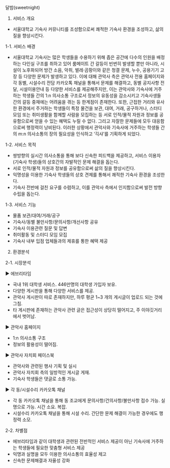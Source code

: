 달밤(sweetnight)

1. 서비스 개요
- 서울대학교 기숙사 커뮤니티를 조성함으로써 쾌적한 기숙사 환경을 조성하고, 삶의 질을 향상시킨다.

1-1.  서비스 배경
- 서울대학교 기숙사는 많은 학생들을 수용하기 위해 좁은 공간에 다수의 인원을 배정하는 다인실 구조를 취하고 있어 룸메이트 간 갈등이 빈번히 발생할 뿐만 아니라, 시설이 노후화되어 방간 소음, 악취, 벌레·곰팡이와 같은 청결 문제, 누수, 공용기기 고장 등 다양한 문제가 발생하고 있다. 이에 대해 관악사 측은 관악사 전용 홈페이지와 각 동별, 시설수리 전담 카카오톡 채널을 통해서 문제를 해결하고, 동별 공지사항 전달, 시설이용안내 등 다양한 서비스를 제공해주지만, 이는 관악사와 기숙사에 거주하는 학생들 간의 1:n 의사소통 구조로서 정보의 유동성을 감소시키고 기숙사생들 간의 갈등 중재에는 어려움을 겪는 등 한계점이 존재한다. 또한, 근접한 거리와 유사한 환경에서 주거하는 학생들이 특정 물건을 보관, 대여, 거래, 공구하거나, 스터디 모임 또는 취미생활을 함께할 사람을 모집하는 등 서로 인적/물적 자원과 정보를 공유함으로써 얻을 수 있는 혜택도 누릴 수 없다. 그리고 자잘한 문제들에 모두 대응함으로써 행정력이 낭비된다.
이러한 상황에서 관악사와 기숙사에 거주하는 학생들 간의 m:n 의사소통의 장의 필요성을 인식하고 ‘긱샤’를 기획하게 되었다.

1-2. 서비스 목적
- 쌍방향의 실시간 의사소통을 통해 보다 신속한 피드백을 제공하고, 서비스 이용자(기숙사 학생)들의 상호간의 자발적인 문제 해결을 돕는다.
- 서로 인적/물적 자원과 정보를 공유함으로써 삶의 질을 향상시킨다.
- 익명성을 이용한 기숙사 학생들의 상호 견제를 통해서 쾌적한 기숙사 환경을 조성한다.
- 기숙사 전반에 걸친 요구를 수렴하고, 이를 관악사 측에서 인지함으로써 발전 방향 수립을 돕는다.

1-3. 서비스 기능
- 물품 보관/대여/거래/공구
- 기숙사/동별 불만사항/문의사항/개선사항 공유
- 기숙사 이용관련 질문 및 답변
- 취미활동 및 스터디 모임 모집
- 기숙사 내부 입점 업체들과의 제휴를 통한 혜택 제공

2. 환경분석

2-1. 시장분석

▶ 에브리타임
- 국내 1위 대학생 서비스. 446만명의 대학생 가입자 보유.
- 다양한 게시판을 통해 다양한 서비스를 제공.
- 관악사 게시판이 따로 존재하지만, 하루 평균 1~3 개의 게시글이 업로드 되는 것에 그침. 
- 타 게시판에 존재하는 관악사 관련 글은 접근성이 상당히 떨어지고, 주 이야깃거리에서 벗어남.

▶ 관악사 홈페이지
- 1:n 의사소통 구조
- 정보의 활용성이 떨어짐.

▶ 관악사 자치회 페이스북
- 관악사와 관련된 행사 기획 및 실시
- 관악사 자치회 측의 일방적인 게시글 게재.
- 기숙사 학생들은 댓글로 소통 가능.

▶ 각 동/시설수리 카카오톡 채널
- 각 동 카카오톡 채널을 통해 동 조교에게 문의사항/건의사항/불만사항 접수 가능. 실명으로 가능. 시간 소요. 복잡.
- 시설수리 카카오톡 채널을 통해 시설 수리. 간단한 문제 해결이 가능한 경우에도 행정력 소모.

2-2. 차별점
- 에브리타임과 같이 대학생과 관련된 전반적인 서비스 제공이 아닌 기숙사에 거주하는 학생들에 필요한 맞춤형 서비스 제공
- 익명과 실명을 모두 이용한 의사소통의 효율성 제고
- 신속한 문제해결과 자율성 강화
